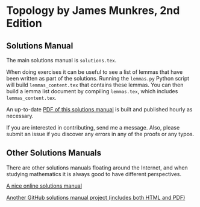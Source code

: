 Topology by James Munkres, 2nd Edition
======================================

Solutions Manual
----------------

The main solutions manual is `solutions.tex`.

When doing exercises it can be useful to see a list of lemmas that have been written as part of the solutions.
Running the `lemmas.py` Python script will build `lemmas_content.tex` that contains these lemmas.
You can then build a lemma list document by compiling `lemmas.tex`, which includes `lemmas_content.tex`.

An up-to-date [PDF of this solutions manual](http://kyp4.dyndns-home.com/Topology.pdf) is built and published hourly as necessary.

If you are interested in contributing, send me a message.
Also, please submit an issue if you discover any errors in any of the proofs or any typos.

Other Solutions Manuals
-----------------------

There are other solutions manuals floating around the Internet, and when studying mathematics it is always good to have different perspectives.

[A nice online solutions manual](https://dbfin.com/topology/munkres/)

[Another GitHub solutions manual project (includes both HTML and PDF)](https://github.com/9beach/munkres-topology-solutions)
